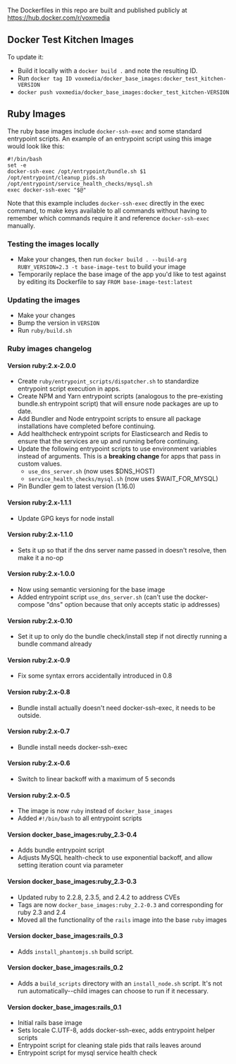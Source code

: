 The Dockerfiles in this repo are built and published publicly at https://hub.docker.com/r/voxmedia

## Docker Test Kitchen Images

To update it:

- Build it locally with a `docker build .` and note the resulting ID.
- Run `docker tag ID voxmedia/docker_base_images:docker_test_kitchen-VERSION`
- `docker push voxmedia/docker_base_images:docker_test_kitchen-VERSION`

## Ruby Images

The ruby base images include `docker-ssh-exec` and some standard entrypoint scripts. An example of an entrypoint script
using this image would look like this:

    #!/bin/bash
    set -e
    docker-ssh-exec /opt/entrypoint/bundle.sh $1
    /opt/entrypoint/cleanup_pids.sh
    /opt/entrypoint/service_health_checks/mysql.sh
    exec docker-ssh-exec "$@"

Note that this example includes `docker-ssh-exec` directly in the exec command, to make keys available to all commands without having to remember which commands require it and reference `docker-ssh-exec` manually.

### Testing the images locally

- Make your changes, then run `docker build . --build-arg RUBY_VERSION=2.3 -t base-image-test` to build your image
- Temporarily replace the base image of the app you'd like to test against by editing its Dockerfile to say `FROM base-image-test:latest`

### Updating the images

- Make your changes
- Bump the version in `VERSION`
- Run `ruby/build.sh`

### Ruby images changelog

#### Version ruby:2.x-2.0.0

* Create `ruby/entrypoint_scripts/dispatcher.sh` to standardize entrypoint script execution in apps.
* Create NPM and Yarn entrypoint scripts (analogous to the pre-existing bundle.sh entrypoint script) that will ensure node packages are up to date.
* Add Bundler and Node entrypoint scripts to ensure all package installations have completed before continuing.
* Add healthcheck entrypoint scripts for Elasticsearch and Redis to ensure that the services are up and running before continuing.
* Update the following entrypoint scripts to use environment variables instead of arguments. This is a **breaking change** for apps that pass in custom values.
  * `use_dns_server.sh` (now uses $DNS_HOST)
  * `service_health_checks/mysql.sh` (now uses $WAIT_FOR_MYSQL)
* Pin Bundler gem to latest version (1.16.0)

#### Version ruby:2.x-1.1.1

* Update GPG keys for node install

#### Version ruby:2.x-1.1.0

* Sets it up so that if the dns server name passed in doesn't resolve, then make it a no-op

#### Version ruby:2.x-1.0.0

* Now using semantic versioning for the base image
* Added entrypoint script `use_dns_server.sh` (can't use the docker-compose "dns" option because that only accepts static ip addresses)

#### Version ruby:2.x-0.10

* Set it up to only do the bundle check/install step if not directly running a bundle command already

#### Version ruby:2.x-0.9

* Fix some syntax errors accidentally introduced in 0.8

#### Version ruby:2.x-0.8

* Bundle install actually doesn't need docker-ssh-exec, it needs to be outside.

#### Version ruby:2.x-0.7

* Bundle install needs docker-ssh-exec

#### Version ruby:2.x-0.6

* Switch to linear backoff with a maximum of 5 seconds

#### Version ruby:2.x-0.5

* The image is now `ruby` instead of `docker_base_images`
* Added `#!/bin/bash` to all entrypoint scripts

#### Version docker_base_images:ruby_2.3-0.4

* Adds bundle entrypoint script
* Adjusts MySQL health-check to use exponential backoff, and allow setting iteration count via parameter

#### Version docker_base_images:ruby_2.3-0.3

* Updated ruby to 2.2.8, 2.3.5, and 2.4.2 to address CVEs
* Tags are now  `docker_base_images:ruby_2.2-0.3` and corresponding for ruby 2.3 and 2.4
* Moved all the functionality of the `rails` image into the base `ruby` images

#### Version docker_base_images:rails_0.3

* Adds `install_phantomjs.sh` build script.

#### Version docker_base_images:rails_0.2

* Adds a `build_scripts` directory with an `install_node.sh` script. It's not run automatically--child images can choose to run if it necessary.

#### Version docker_base_images:rails_0.1

* Initial rails base image
* Sets locale C.UTF-8, adds docker-ssh-exec, adds entrypoint helper scripts
* Entrypoint script for cleaning stale pids that rails leaves around
* Entrypoint script for mysql service health check
